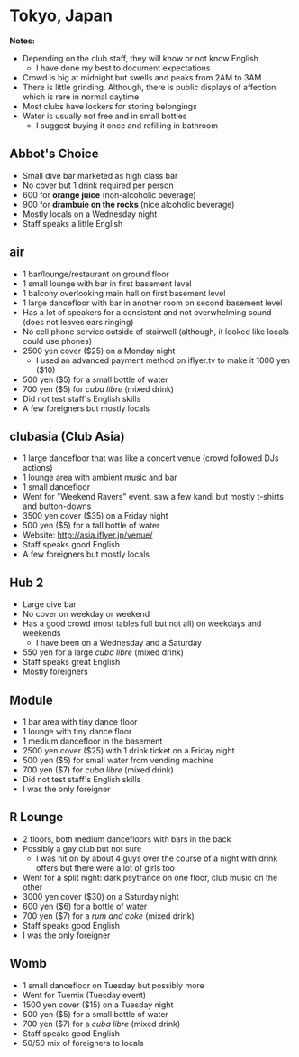 # Tokyo, Japan
**Notes:**

- Depending on the club staff, they will know or not know English
    - I have done my best to document expectations
- Crowd is big at midnight but swells and peaks from 2AM to 3AM
- There is little grinding. Although, there is public displays of affection which is rare in normal daytime
- Most clubs have lockers for storing belongings
- Water is usually not free and in small bottles
    - I suggest buying it once and refilling in bathroom

## Abbot's Choice
- Small dive bar marketed as high class bar
- No cover but 1 drink required per person
- 600 for **orange juice** (non-alcoholic beverage)
- 900 for **drambuie on the rocks** (nice alcoholic beverage)
- Mostly locals on a Wednesday night
- Staff speaks a little English

## air
- 1 bar/lounge/restaurant on ground floor
- 1 small lounge with bar in first basement level
- 1 balcony overlooking main hall on first basement level
- 1 large dancefloor with bar in another room on second basement level
- Has a lot of speakers for a consistent and not overwhelming sound (does not leaves ears ringing)
- No cell phone service outside of stairwell (although, it looked like locals could use phones)
- 2500 yen cover ($25) on a Monday night
    - I used an advanced payment method on iflyer.tv to make it 1000 yen ($10)
- 500 yen ($5) for a small bottle of water
- 700 yen ($5) for *cuba libre* (mixed drink)
- Did not test staff's English skills
- A few foreigners but mostly locals

## clubasia (Club Asia)
- 1 large dancefloor that was like a concert venue (crowd followed DJs actions)
- 1 lounge area with ambient music and bar
- 1 small dancefloor
- Went for "Weekend Ravers" event, saw a few kandi but mostly t-shirts and button-downs
- 3500 yen cover ($35) on a Friday night
- 500 yen ($5) for a tall bottle of water
- Website: http://asia.iflyer.jp/venue/
- Staff speaks good English
- A few foreigners but mostly locals

## Hub 2
- Large dive bar
- No cover on weekday or weekend
- Has a good crowd (most tables full but not all) on weekdays and weekends
    - I have been on a Wednesday and a Saturday
- 550 yen for a large *cuba libre* (mixed drink)
- Staff speaks great English
- Mostly foreigners

## Module
- 1 bar area with tiny dance floor
- 1 lounge with tiny dance floor
- 1 medium dancefloor in the basement
- 2500 yen cover ($25) with 1 drink ticket on a Friday night
- 500 yen ($5) for small water from vending machine
- 700 yen ($7) for *cuba libre* (mixed drink)
- Did not test staff's English skills
- I was the only foreigner

## R Lounge
- 2 floors, both medium dancefloors with bars in the back
- Possibly a gay club but not sure
  - I was hit on by about 4 guys over the course of a night with drink offers but there were a lot of girls too
- Went for a split night: dark psytrance on one floor, club music on the other
- 3000 yen cover ($30) on a Saturday night
- 600 yen ($6) for a bottle of water
- 700 yen ($7) for a *rum and coke* (mixed drink)
- Staff speaks good English
- I was the only foreigner

## Womb
- 1 small dancefloor on Tuesday but possibly more
- Went for Tuemix (Tuesday event)
- 1500 yen cover ($15) on a Tuesday night
- 500 yen ($5) for a small bottle of water
- 700 yen ($7) for a *cuba libre* (mixed drink)
- Staff speaks good English
- 50/50 mix of foreigners to locals

